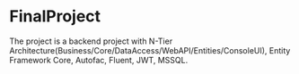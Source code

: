 # FinalProject

The project is a backend project with N-Tier Architecture(Business/Core/DataAccess/WebAPI/Entities/ConsoleUI), Entity Framework Core, Autofac, Fluent, JWT, MSSQL. 

